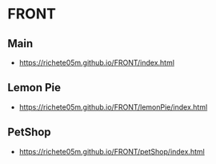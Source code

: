 # FRONT
## Main
- https://richete05m.github.io/FRONT/index.html
## Lemon Pie
- https://richete05m.github.io/FRONT/lemonPie/index.html
## PetShop
- https://richete05m.github.io/FRONT/petShop/index.html

